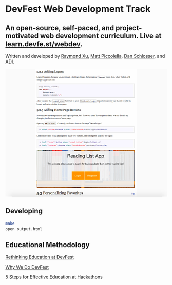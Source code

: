 # DevFest Web Development Track
## An open-source, self-paced, and project-motivated web development curriculum. Live at [learn.devfe.st/webdev](http://learn.devfe.st/webdev).

Written and developed by [Raymond Xu](http://www.raymondxu.io), [Matt Piccolella](http://mattpic.com), [Dan Schlosser](http://schlosser.io), and [ADI](http://www.adicu.com).

![Curriculum](img/track.png)

## Developing
```bash
make
open output.html
```

## Educational Methodology
[Rethinking Education at DevFest](https://medium.com/stories-from-adi/rethinking-education-at-devfest-d5fac7c303be#.hpdwzgu2o)

[Why We Do DevFest](https://medium.com/stories-from-adi/why-we-do-devfest-10bfabdcd66f)

[5 Steps for Effective Education at Hackathons](http://www.raymondxu.io/hackcon16.pdf)
